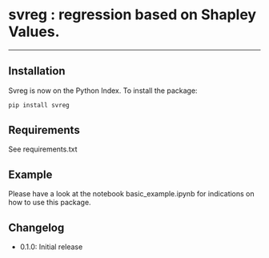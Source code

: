 # svreg : regression based on Shapley Values.

----

## Installation

Svreg is now on the Python Index.
To install the package:

```bash
pip install svreg
```

## Requirements

See requirements.txt

## Example

Please have a look at the notebook basic_example.ipynb for indications on how to use this package.

## Changelog

- 0.1.0: Initial release
